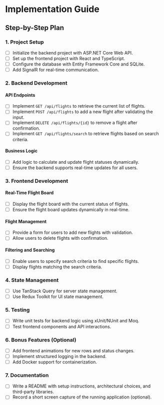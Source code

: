 # Implementation Guide

## Step-by-Step Plan

### 1. Project Setup
- [ ] Initialize the backend project with ASP.NET Core Web API.
- [ ] Set up the frontend project with React and TypeScript.
- [ ] Configure the database with Entity Framework Core and SQLite.
- [ ] Add SignalR for real-time communication.

### 2. Backend Development
#### API Endpoints
- [ ] Implement `GET /api/flights` to retrieve the current list of flights.
- [ ] Implement `POST /api/flights` to add a new flight after validating the input.
- [ ] Implement `DELETE /api/flights/{id}` to remove a flight after confirmation.
- [ ] Implement `GET /api/flights/search` to retrieve flights based on search criteria.

#### Business Logic
- [ ] Add logic to calculate and update flight statuses dynamically.
- [ ] Ensure the backend supports real-time updates for all users.

### 3. Frontend Development
#### Real-Time Flight Board
- [ ] Display the flight board with the current status of flights.
- [ ] Ensure the flight board updates dynamically in real-time.

#### Flight Management
- [ ] Provide a form for users to add new flights with validation.
- [ ] Allow users to delete flights with confirmation.

#### Filtering and Searching
- [ ] Enable users to specify search criteria to find specific flights.
- [ ] Display flights matching the search criteria.

### 4. State Management
- [ ] Use TanStack Query for server state management.
- [ ] Use Redux Toolkit for UI state management.

### 5. Testing
- [ ] Write unit tests for backend logic using xUnit/NUnit and Moq.
- [ ] Test frontend components and API interactions.

### 6. Bonus Features (Optional)
- [ ] Add frontend animations for new rows and status changes.
- [ ] Implement structured logging in the backend.
- [ ] Add Docker support for containerization.

### 7. Documentation
- [ ] Write a README with setup instructions, architectural choices, and third-party libraries.
- [ ] Record a short screen capture of the running application (optional).
